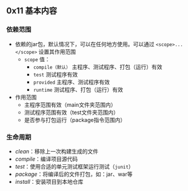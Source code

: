 ## 0x11 基本内容

### 依赖范围

- 依赖的jar包，默认情况下，可以在任何地方使用。可以通过 `<scope>...</scope>` 设置其作用范围
  - `scope` 值：
    - `compile（默认）` 主程序、测试程序、打包（运行）有效
    - `test` 测试程序有效
    - `provided` 主程序、测试程序有效
    - `runtime` 测试程序、打包（运行）有效
- 作用范围
  - 主程序范围有效（main文件夹范围内）
  - 测试程序范围有效（test文件夹范围内）
  - 是否参与打包运行（package指令范围内）


### 生命周期

- $clean$：移除上一次构建生成的文件
- $compile$：编译项目源代码
- $test$：使用合适的单元测试框架运行测试（`junit`）
- $package$：将编译后的文件打包，如：jar、war等
- $install$：安装项目到本地仓库